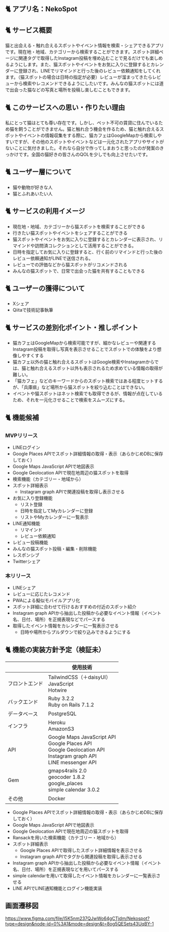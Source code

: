 ## 🐈 アプリ名：NekoSpot
## 🐈 サービス概要
猫と出会える・触れ合えるスポットやイベント情報を検索・シェアできるアプリです。現在地・地域、カテゴリーから検索することができます。スポット詳細ページに関連タグで取得したInstagram投稿を埋め込むことで見るだけでも楽しめるようにします。また、猫スポットやイベントをお気に入りに登録するとカレンダーに登録され、LINEでリマインドと行った後のレビュー依頼通知をしてくれます。（猫スポットの場合は日時の指定が必要）レビューが溜まってきたらレビューから検索やレコメンドできるようにしたいです。みんなの猫スポットには道で出会った猫などの写真と場所を投稿し楽しむこともできます。
## 🐈 このサービスへの思い・作りたい理由
私にとって猫はとても尊い存在です。しかし、ペット不可の賃貸に住んでいるため猫を飼うことができません。猫と触れ合う機会を作るため、猫と触れ合えるスポットやイベントの情報収集をする際に、猫カフェはGoogleMapから検索しやすいですが、その他のスポットやイベントなどは一元化されたアプリやサイトがないことに気付きました。それなら自分で作ってしまおうと思ったのが発案のきっかけです。全国の猫好きの皆さんのQOLを少しでも向上させたいです。
## 🐈 ユーザー層について
- 猫や動物が好きな人
- 猫とふれあいたい人
## 🐈 サービスの利用イメージ
- 現在地・地域、カテゴリーから猫スポットを検索することができる
- 行きたい猫スポットやイベントをシェアすることができる
- 猫スポットやイベントをお気に入りに登録するとカレンダーに表示され、リマインドや訪問済コレクションとして活用することができる。
- 日時を指定してお気に入りに登録すると、行く前のリマインドと行った後のレビュー依頼通知がLINEで送信される。
- レビューでの評価などから猫スポットがリコメンドされる
- みんなの猫スポットで、日常で出会った猫を共有することもできる
## 🐈 ユーザーの獲得について
- Xシェア
- Qiitaで技術記事執筆
## 🐈 サービスの差別化ポイント・推しポイント
- 猫カフェはGoogleMapから検索可能ですが、細かなレビューや関連するInstagram投稿を取得し写真を表示させることでスポットでの体験をより想像しやすくする
- 猫カフェ以外の猫と触れ合えるスポットはGoogle検索やInstagramからでは、猫と触れ合えるスポット以外も表示されるため求めている情報の取得が難しい。
- 「猫カフェ」などのキーワードからのスポット検索ではある程度ヒットするが、「兵庫県」など場所から猫スポットを絞り込むことはできない。
- イベントや猫スポットはネット検索でも取得できるが、情報が点在しているため、それを一元化させることで検索をスムーズにする。
## 🐈 機能候補
### MVPリリース
- LINEログイン
- Google Places APIでスポット詳細情報の取得・表示（あらかじめDBに保存しておく）
- Google Maps JavaScript APIで地図表示
- Google Geolocation APIで現在地周辺の猫スポットを取得
- 検索機能（カテゴリー・地域から）
- スポット詳細表示
  - Instagram graph APIで関連投稿を取得し表示させる
- お気に入り登録機能
  - リスト登録
  - 日時を指定してMyカレンダーに登録
  - リストやMyカレンダーに一覧表示
- LINE通知機能
  - リマインド
  - レビュー依頼通知
- レビュー投稿機能
- みんなの猫スポット投稿・編集・削除機能
- レスポンシブ
- Twitterシェア
### 本リリース
- LINEシェア
- レビューに応じたレコメンド
- PWAによる擬似モバイルアプリ化
- スポット詳細に合わせて行けるおすすめの付近のスポット紹介
- Instagram graph APIから抽出した投稿から必要なイベント情報（イベント名、日付、場所）を正規表現などでパースする
- 取得したイベント情報をカレンダーに一覧表示させる
  - 日時や場所からプルダウンで絞り込みできるようにする
## 🐈 機能の実装方針予定（検証未）
|  | 使用技術 |
| ---- | ---- |
| フロントエンド | TailwindCSS（＋daisyUI）<br>JavaScript<br>Hotwire |
| バックエンド | Ruby 3.2.2<br>Ruby on Rails 7.1.2 |
| データベース | PostgreSQL |
| インフラ | Heroku<br>AmazonS3 |
| API | Google Maps JavaScript API<br>Google Places API<br>Google Geolocation API<br>Instagram graph API<br>LINE messenger API |
| Gem | gmaps4rails 2.0<br>geocoder 1.8.2<br>google_places<br>simple calendar 3.0.2 |
| その他 | Docker |
- Google Places APIでスポット詳細情報の取得・表示（あらかじめDBに保存しておく）
- Google Maps JavaScript APIで地図表示
- Google Geolocation APIで現在地周辺の猫スポットを取得
- Ransackを用いた検索機能（カテゴリー・地域から）
- スポット詳細表示
  - Google Places APIで取得したスポット詳細情報を表示させる
  - Instagram graph APIでタグから関連投稿を取得し表示させる
- Instagram graph APIから抽出した投稿から必要なイベント情報（イベント名、日付、場所）を正規表現などを用いてパースする
- simple calendarを用いて取得したイベント情報をカレンダーに一覧表示させる
- LINE APIでLINE通知機能とログイン機能実装

## 画面遷移図
https://www.figma.com/file/I5K5nm237QJwWo64gCTjdm/Nekospot?type=design&node-id=0%3A1&mode=design&t=8og5QESets43UqBY-1

